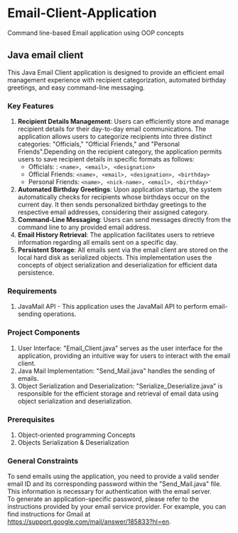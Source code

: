 # Email-Client-Application
Command line-based Email application using OOP concepts
## Java email client
This Java Email Client application is designed to provide an efficient email management experience with recipient categorization, automated birthday greetings, and easy command-line messaging. 
### Key Features
1. **Recipient Details Management**: Users can efficiently store and manage recipient details for their day-to-day email communications. The application allows users to categorize recipients into three distinct categories: "Officials," "Official Friends," and "Personal Friends".Depending on the recipient category, the application permits users to save recipient details in specific formats as follows:
    - Officials: : `<name>, <email>, <designation>`
    - Official Friends: `<name>, <email>, <designation>, <birthday>`
    - Personal Friends: `<name>, <nick-name>, <email>, <birthday>'`
2. **Automated Birthday Greetings**: Upon application startup, the system automatically checks for recipients whose birthdays occur on the current day. It then sends personalized birthday greetings to the respective email addresses, considering their assigned category.
3. **Command-Line Messaging**: Users can send messages  directly from the command line to any provided email address.
4. **Email History Retrieval**: The application facilitates users to retrieve information regarding all emails sent on a specific day.
5. **Persistent Storage**: All emails sent via the email client are stored on the local hard disk as serialized objects. This implementation uses the concepts of object serialization and deserialization for efficient data persistence.

### Requirements

1. JavaMail API - This application uses the JavaMail API to perform email-sending operations.

### Project Components
1. User Interface: "Email_Client.java" serves as the user interface for the application, providing an intuitive way for users to interact with the email client.
2. Java Mail Implementation: "Send_Mail.java" handles the sending of emails.
3. Object Serialization and Deserialization: "Serialize_Deserialize.java" is responsible for the efficient storage and retrieval of email data using object serialization and deserialization.

### Prerequisites

1. Object-oriented programming Concepts
2. Objects Serialization & Deserialization

### General Constraints
To send emails using the application, you need to provide a valid sender email ID and its corresponding password within the "Send_Mail.java" file. This information is necessary for authentication with the email server. <br>
To generate an application-specific password, please refer to the instructions provided by your email service provider. For example, you can find instructions for Gmail at https://support.google.com/mail/answer/185833?hl=en.





